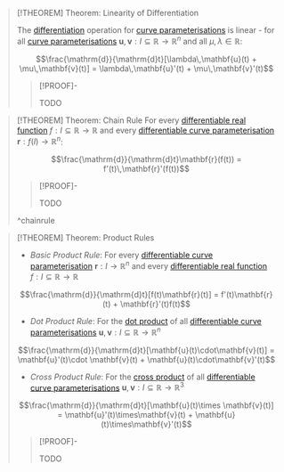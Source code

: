 >[!THEOREM] Theorem: Linearity of Differentiation
>
>The [differentiation](Differentiability%20of%20Curve%20Parameterisations.md) operation for [curve parameterisations](../Curve%20Parameterisation.md) is linear - for all [curve parameterisations](../Curve%20Parameterisation.md)  $\mathbf{u},\mathbf{v}:I\subseteq \mathbb{R}\to\mathbb{R}^n$ and all $\mu,\lambda \in \mathbb{R}$:
>
>$$\frac{\mathrm{d}}{\mathrm{d}t}[\lambda\,\mathbf{u}(t) + \mu\,\mathbf{v}(t)] = \lambda\,\mathbf{u}'(t) + \mu\,\mathbf{v}'(t)$$
>
>
>>[!PROOF]-
>>
>>TODO
>>

>[!THEOREM] Theorem: Chain Rule
>For every [differentiable real function](../../../Univariate%20Real%20Analysis/Differentiation/Differentiability%20of%20Real%20Functions.md) $f:I\subseteq\mathbb{R}\to\mathbb{R}$ and every [differentiable curve parameterisation](Differentiability%20of%20Curve%20Parameterisations.md) $\mathbf{r}:f(I)\to\mathbb{R}^n$:
>
>$$\frac{\mathrm{d}}{\mathrm{d}t}\mathbf{r}(f(t)) = f'(t)\,\mathbf{r}'(f(t))$$
>
>>[!PROOF]-
>>
>>TODO
>>
>
>^chainrule

>[!THEOREM] Theorem: Product Rules
>
>- *Basic Product Rule*: For every [differentiable curve parameterisation](Differentiability%20of%20Curve%20Parameterisations.md) $\mathbf{r}:I\to\mathbb{R}^n$ and every [differentiable real function](../../../Univariate%20Real%20Analysis/Differentiation/Differentiability%20of%20Real%20Functions.md) $f:I\subseteq\mathbb{R}\to\mathbb{R}$
>
>$$\frac{\mathrm{d}}{\mathrm{d}t}[f(t)\mathbf{r}(t)] = f'(t)\mathbf{r}(t) + \mathbf{r}'(t)f(t)$$
>
>- *Dot Product Rule*: For the [dot product](../../../../../Algebra/Linear%20Algebra/Matrices/Row%20and%20Column%20Vectors/Real%20Vectors/Real%20Dot%20Product.md) of all [differentiable curve parameterisations](Differentiability%20of%20Curve%20Parameterisations.md) $\mathbf{u},\mathbf{v}:I\subseteq \mathbb{R}\to\mathbb{R}^n$
>
>$$\frac{\mathrm{d}}{\mathrm{d}t}[\mathbf{u}(t)\cdot\mathbf{v}(t)] = \mathbf{u}'(t)\cdot \mathbf{v}(t) + \mathbf{u}(t)\cdot\mathbf{v}'(t)$$
>
>- *Cross Product Rule*: For the [cross product](../../../../../Algebra/Linear%20Algebra/Matrices/Row%20and%20Column%20Vectors/Real%20Vectors/Real%20Cross%20Product.md) of all [differentiable curve parameterisations](Differentiability%20of%20Curve%20Parameterisations.md) $\mathbf{u},\mathbf{v}:I\subseteq \mathbb{R}\to\mathbb{R}^3$
>
>$$\frac{\mathrm{d}}{\mathrm{d}t}[\mathbf{u}(t)\times \mathbf{v}(t)] = \mathbf{u}'(t)\times\mathbf{v}(t) + \mathbf{u}(t)\times\mathbf{v}'(t)$$
>
>>[!PROOF]-
>>
>>TODO
>>
>